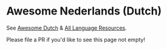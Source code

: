 # Awesome Nederlands (Dutch)

See [Awesome Dutch](https://github.com/smirnov-am/awesome-dutch) & 
[All Language Resources](https://www.alllanguageresources.com/resources/dutch).

Please file a PR if you'd like to see this page not empty!
